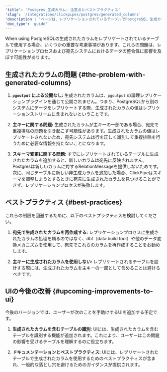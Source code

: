 ```yaml
---
'title': 'Postgres 生成カラム: 注意点とベストプラクティス'
'slug': '/integrations/clickpipes/postgres/generated_columns'
'description': 'ページは、レプリケーションされているテーブルでPostgreSQL 生成カラムを使用する際に考慮すべき重要な点について説明しています'
'doc_type': 'guide'
---
```


When using PostgreSQLの生成されたカラムをレプリケートされているテーブルで使用する場合、いくつかの重要な考慮事項があります。これらの問題は、レプリケーションプロセスおよび宛先システムにおけるデータの整合性に影響を及ぼす可能性があります。

## 生成されたカラムの問題 {#the-problem-with-generated-columns}

1. **`pgoutput` による公開なし:** 生成されたカラムは、`pgoutput` の論理レプリケーションプラグインを通じて公開されません。つまり、PostgreSQLから別のシステムにデータをレプリケートする際、生成されたカラムの値はレプリケーションストリームに含まれないということです。

2. **主キーに関する問題:** 生成されたカラムが主キーの一部である場合、宛先で重複排除の問題を引き起こす可能性があります。生成されたカラムの値はレプリケートされないため、宛先システムは行を正しく識別して重複排除を行うために必要な情報を持たないことになります。

3. **スキーマ変更に関する問題:** すでにレプリケートされているテーブルに生成されたカラムを追加すると、新しいカラムは宛先に反映されません。Postgresは新しいカラムに対するRelationMessageを提供しないためです。次に、同じテーブルに新しい非生成カラムを追加した場合、ClickPipeはスキーマを調整しようとするときに宛先に生成されたカラムを見つけることができず、レプリケーションプロセスが失敗します。

## ベストプラクティス {#best-practices}

これらの制限を回避するために、以下のベストプラクティスを検討してください。

1. **宛先で生成されたカラムを再作成する:** レプリケーションプロセスに生成されたカラムの処理を頼るのではなく、dbt（data build tool）や他のデータ変換メカニズムを使用して、宛先でこれらのカラムを再作成することをお勧めします。

2. **主キーに生成されたカラムを使用しない:** レプリケートされるテーブルを設計する際には、生成されたカラムを主キーの一部として含めることは避けるべきです。

## UIの今後の改善 {#upcoming-improvements-to-ui}

今後のバージョンでは、ユーザーが次のことを手助けするUIを追加する予定です。

1. **生成されたカラムを含むテーブルの識別:** UIには、生成されたカラムを含むテーブルを識別する機能が追加されます。これにより、ユーザーはこの問題の影響を受けるテーブルを理解するのに役立ちます。

2. **ドキュメンテーションとベストプラクティス:** UIには、レプリケートされたテーブルで生成されたカラムを使用するためのベストプラクティスが含まれ、一般的な落とし穴を避けるためのガイダンスが提供されます。
